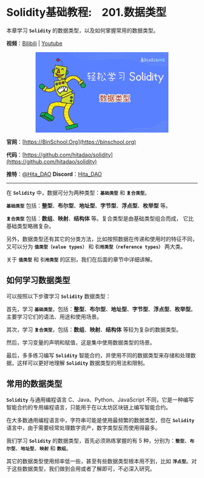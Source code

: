 # Solidity基础教程:&nbsp;&nbsp;&nbsp;&nbsp;201.数据类型 

本章学习 **`Solidity`** 的数据类型，以及如何掌握常用的数据类型。

**视频**：[Bilibili](https://www.bilibili.com/video/BV1UF411Q7Y8)  |  [Youtube](https://youtu.be/PBrn_XJqi0I)

<p align="center"><img src="./img/solidity-basic-v6.png" align="middle" /></p>

**官网**：[https://BinSchool.Org](https://binschool.org)

**代码**：[https://github.com/hitadao/solidity](https://github.com/hitadao/solidity)

**推特**：[@Hita_DAO](https://x.com/hita_dao)    **Discord**：[Hita_DAO](https://discord.gg/dzWY3QYGrx)

-----
在 **`Solidity`** 中，数据可分为两种类型：**`基础类型`** 和 **`复合类型`**。

**`基础类型`** 包括：**整型**、**布尔型**、**地址型**、**字节型**、**浮点型**、**枚举型** 等。  

**`复合类型`** 包括：**数组**、**映射**、**结构体** 等。复合类型是由基础类型组合而成， 它比基础类型略微复杂。

另外，数据类型还有其它的分类方法，比如按照数据在传递和使用时的特征不同，又可以分为 **`值类型（value types）`** 和 **`引用类型（reference types）`** 两大类。

关于 **`值类型`** 和 **`引用类型`** 的区别，我们在后面的章节中详细讲解。

## 如何学习数据类型

可以按照以下步骤学习 **`Solidity`** 数据类型：

首先，学习 **`基础类型`**，包括：**整型**、**布尔型**、**地址型**、**字节型**、**浮点型**、**枚举型**。主要学习它们的语法、用途和使用场景。

其次，学习 **`复合类型`**，包括：**数组**、**映射**、**结构体** 等较为复杂的数据类型。

然后，学习变量的声明和赋值，这是集中使用数据类型的场景。

最后，多多练习编写 **`Solidity`** 智能合约，并使用不同的数据类型来存储和处理数据，这样可以更好地理解 **`Solidity`** 数据类型的用法和限制。

## 常用的数据类型
**`Solidity`** 与通用编程语言 C、Java、Python、JavaScript 不同，它是一种编写智能合约的专用编程语言，只能用于在以太坊区块链上编写智能合约。

在大多数通用编程语言中，字符串可能是使用最频繁的数据类型，但在 **`Solidity`** 语言中，由于需要经常处理数字资产，数字类型反而使用得最多。

我们学习 **`Solidity`** 的数据类型，首先必须熟练掌握的有 5 种，分别为：**`整型`**、**`布尔型`**、**`地址型`**、**`映射`** 和 **`数组`**。

其它的数据类型使用频率低一些，甚至有些数据类型根本用不到，比如 **`浮点型`**。对于这些数据类型，我们做到会用或者了解即可，不必深入研究。
